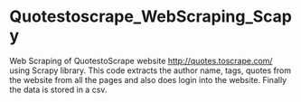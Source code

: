 # Quotestoscrape_WebScraping_Scapy
Web Scraping of QuotestoScrape website http://quotes.toscrape.com/ using Scrapy library.
This code extracts the author name, tags, quotes from the website from all the pages and also does login into the website. Finally the data is stored in a csv.
